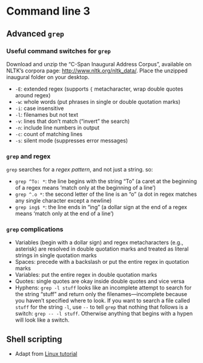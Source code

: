 # Command line 3

## Advanced `grep`

### Useful command switches for `grep`

Download and unzip the “C-Span Inaugural Address Corpus”, available on NLTK’s corpora page: http://www.nltk.org/nltk_data/.  Place the unzipped inaugural folder on your desktop.

* `-E`: extended regex (supports `{` metacharacter, wrap double quotes around regex)
* `-w`: whole words (put phrases in single or double quotation marks)
* `-i`: case insensitive
* `-l`: filenames but not text
* `-v`: lines that don’t match (“invert” the search)
* `-n`: include line numbers in output
* `-c`: count of matching lines
* `-s`: silent mode (suppresses error messages)

### `grep` and regex

`grep` searches for a _regex pattern_, and not just a string. so:

* `grep ^To: *`: the line begins with the string “To” (a caret at the beginning of a regex means ‘match only at the beginning of a line’)
* `grep ^.o *`: the second letter of the line is an “o” (a dot in regex matches any single character except a newline)
* `grep ing$ *`: the line ends in “ing” (a dollar sign at the end of a regex means ‘match only at the end of a line’)

### `grep` complications

* Variables (begin with a dollar sign) and regex metacharacters (e.g., asterisk) are resolved in double quotation marks and treated as literal strings in single quotation marks
* Spaces: precede with a backslash or put the entire regex in quotation marks
* Variables: put the entire regex in double quotation marks 
* Quotes: single quotes are okay inside double quotes and vice versa
* Hyphens: `grep -l stuff` looks like an incomplete attempt to search for the string “stuff” and return only the filenames—incomplete because you haven’t specified where to look. If you want to search a file called `stuff` for the string `-l`, use `--` to tell `grep` that nothing that follows is a switch: `grep -- -l stuff`. Otherwise anything that begins with a hypen will look like a switch.


## Shell scripting

* Adapt from [Linux tutorial](http://linuxcommand.org/lc3_writing_shell_scripts.php)


